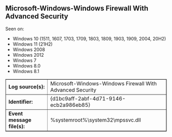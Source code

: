 ## Microsoft-Windows-Windows Firewall With Advanced Security

Seen on:
* Windows 10 (1511, 1607, 1703, 1709, 1803, 1809, 1903, 1909, 2004, 20H2)
* Windows 11 (21H2)
* Windows 2008
* Windows 2012
* Windows 7
* Windows 8.0
* Windows 8.1

<table border="1" class="docutils">
  <tbody>
    <tr>
      <td><b>Log source(s):</b></td>
      <td>Microsoft-Windows-Windows Firewall With Advanced Security</td>
    </tr>
    <tr>
      <td><b>Identifier:</b></td>
      <td>{d1bc9aff-2abf-4d71-9146-ecb2a986eb85}</td>
    </tr>
    <tr>
      <td><b>Event message file(s):</b></td>
      <td>%systemroot%\system32\mpssvc.dll</td>
    </tr>
  </tbody>
</table>

&nbsp;

